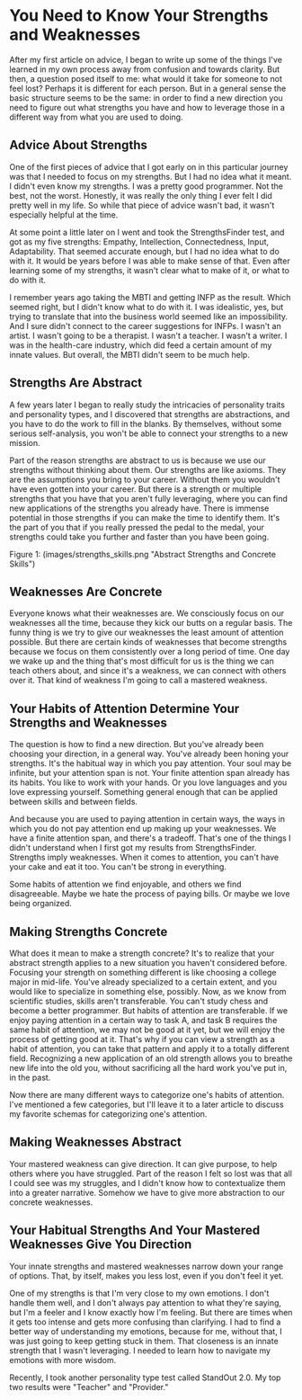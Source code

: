 # You Need to Know Your Strengths and Weaknesses

After my first article on advice, I began to write up some of the things I've learned in my own process away from confusion and towards clarity. But then, a question posed itself to me: what would it take for someone to not feel lost? Perhaps it is different for each person. But in a general sense the basic structure seems to be the same: in order to find a new direction you need to figure out what strengths you have and how to leverage those in a different way from what you are used to doing.

## Advice About Strengths

One of the first pieces of advice that I got early on in this particular journey was that I needed to focus on my strengths. But I had no idea what it meant. I didn't even know my strengths. I was a pretty good programmer. Not the best, not the worst. Honestly, it was really the only thing I ever felt I did pretty well in my life. So while that piece of advice wasn't bad, it wasn't especially helpful at the time.

At some point a little later on I went and took the StrengthsFinder test, and got as my five strengths: Empathy, Intellection, Connectedness, Input, Adaptability. That seemed accurate enough, but I had no idea what to do with it. It would be years before I was able to make sense of that. Even after learning some of my strengths, it wasn't clear what to make of it, or what to do with it. 

I remember years ago taking the MBTI and getting INFP as the result. Which seemed right, but I didn't know what to do with it. I was idealistic, yes, but trying to translate that into the business world seemed like an impossibility. And I sure didn't connect to the career suggestions for INFPs. I wasn't an artist. I wasn't going to be a therapist. I wasn't a teacher. I wasn't a writer. I was in the health-care industry, which did feed a certain amount of my innate values. But overall, the MBTI didn't seem to be much help.


## Strengths Are Abstract

A few years later I began to really study the intricacies of personality traits and personality types, and I discovered that strengths are abstractions, and you have to do the work to fill in the blanks. By themselves, without some serious self-analysis, you won't be able to connect your strengths to a new mission.

Part of the reason strengths are abstract to us is because we use our strengths without thinking about them. Our strengths are like axioms. They are the assumptions you bring to your career. Without them you wouldn't have even gotten into your career. But there is a strength or multiple strengths that you have that you aren't fully leveraging, where you can find new applications of the strengths you already have. There is immense potential in those strengths if you can make the time to identify them. It's the part of you that if you really pressed the pedal to the medal, your strengths could take you further and faster than you have been going.


Figure 1: (images/strengths_skills.png "Abstract Strengths and Concrete Skills")

## Weaknesses Are Concrete

Everyone knows what their weaknesses are. We consciously focus on our weaknesses all the time, because they kick our butts on a regular basis. The funny thing is we try to give our weaknesses the least amount of attention possible. But there are certain kinds of weaknesses that become strengths because we focus on them consistently over a long period of time. One day we wake up and the thing that's most difficult for us is the thing we can teach others about, and since it's a weakness, we can connect with others over it. That kind of weakness I'm going to call a mastered weakness.


## Your Habits of Attention Determine Your Strengths and Weaknesses

The question is how to find a new direction. But you've already been choosing your direction, in a general way. You've already been honing your strengths. It's the habitual way in which you pay attention. Your soul may be infinite, but your attention span is not. Your finite attention span already has its habits. You like to work with your hands. Or you love languages and you love expressing yourself. Something general enough that can be applied between skills and between fields. 

And because you are used to paying attention in certain ways, the ways in which you do not pay attention end up making up your weaknesses. We have a finite attention span, and there's a tradeoff. That's one of the things I didn't understand when I first got my results from StrengthsFinder. Strengths imply weaknesses. When it comes to attention, you can't have your cake and eat it too. You can't be strong in everything.

Some habits of attention we find enjoyable, and others we find disagreeable. Maybe we hate the process of paying bills. Or maybe we love being organized.

## Making Strengths Concrete

What does it mean to make a strength concrete? It's to realize that your abstract strength applies to a new situation you haven't considered before. Focusing your strength on something different is like choosing a college major in mid-life. You've already specialized to a certain extent, and you would like to specialize in something else, possibly. Now, as we know from scientific studies, skills aren't transferable. You can't study chess and become a better programmer. But habits of attention are transferable. If we enjoy paying attention in a certain way to task A, and task B requires the same habit of attention, we may not be good at it yet, but we will enjoy the process of getting good at it. That's why if you can view a strength as a habit of attention, you can take that pattern and apply it to a totally different field. Recognizing a new application of an old strength allows you to breathe new life into the old you, without sacrificing all the hard work you've put in, in the past.

Now there are many different ways to categorize one's habits of attention. I've mentioned a few categories, but I'll leave it to a later article to discuss my favorite schemas for categorizing one's attention.


## Making Weaknesses Abstract

Your mastered weakness can give direction. It can give purpose, to help others where you have struggled. Part of the reason I felt so lost was that all I could see was my struggles, and I didn't know how to contextualize them into a greater narrative. Somehow we have to give more abstraction to our concrete weaknesses.



## Your Habitual Strengths And Your Mastered Weaknesses Give You Direction

Your innate strengths and mastered weaknesses narrow down your range of options. That, by itself, makes you less lost, even if you don't feel it yet.

One of my strengths is that I'm very close to my own emotions. I don't handle them well, and I don't always pay attention to what they're saying, but I'm a feeler and I know exactly how I'm feeling. But there are times when it gets too intense and gets more confusing than clarifying. I had to find a better way of understanding my emotions, because for me, without that, I was just going to keep getting stuck in them. That closeness is an innate strength that I wasn't leveraging. I needed to learn how to navigate my emotions with more wisdom.

Recently, I took another personality type test called StandOut 2.0. My top two results were "Teacher" and "Provider." 
